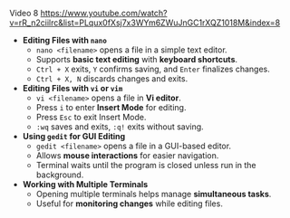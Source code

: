 Video 8
https://www.youtube.com/watch?v=rR_n2ciilrc&list=PLqux0fXsj7x3WYm6ZWuJnGC1rXQZ1018M&index=8

- **Editing Files with `nano`**  
	- `nano <filename>` opens a file in a simple text editor.  
	- Supports **basic text editing** with **keyboard shortcuts**.  
	- `Ctrl + X` exits, `Y` confirms saving, and `Enter` finalizes changes.  
	- `Ctrl + X, N` discards changes and exits.  
- **Editing Files with `vi` or `vim`**  
	- `vi <filename>` opens a file in **Vi editor**.  
	- Press `i` to enter **Insert Mode** for editing.  
	- Press `Esc` to exit Insert Mode.  
	- `:wq` saves and exits, `:q!` exits without saving.  
- **Using `gedit` for GUI Editing**  
	- `gedit <filename>` opens a file in a GUI-based editor.  
	- Allows **mouse interactions** for easier navigation.  
	- Terminal waits until the program is closed unless run in the background.  
- **Working with Multiple Terminals**  
	- Opening multiple terminals helps manage **simultaneous tasks**.  
	- Useful for **monitoring changes** while editing files.